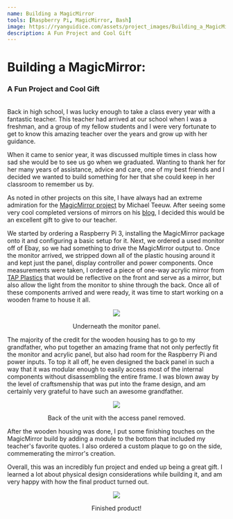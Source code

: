 ```yaml
---
name: Building a MagicMirror
tools: [Raspberry Pi, MagicMirror, Bash]
image: https://ryanguidice.com/assets/project_images/Building_a_MagicMirror/MagicMirror%20Final%20Product.JPG
description: A Fun Project and Cool Gift
---
```

# Building a MagicMirror:
### A Fun Project and Cool Gift
<br>
Back in high school, I was lucky enough to take a class every year with a fantastic teacher. This teacher had arrived at our school when I was a freshman, and a group of my fellow students and I were very fortunate to get to know this amazing teacher over the years and grow up with her guidance.

When it came to senior year, it was discussed multiple times in class how sad she would be to see us go when we graduated. Wanting to thank her for her many years of assistance, advice and care, one of my best friends and I decided we wanted to build something for her that she could keep in her classroom to remember us by.

As noted in other projects on this site, I have always had an extreme admiration for the [MagicMirror project](https://magicmirror.builders/) by Michael Teeuw. After seeing some very cool completed versions of mirrors on his [blog](https://michaelteeuw.nl/), I decided this would be an excellent gift to give to our teacher.

We started by ordering a Raspberry Pi 3, installing the MagicMirror package onto it and configuring a basic setup for it. Next, we ordered a used monitor off of Ebay, so we had something to drive the MagicMirror output to. Once the monitor arrived, we stripped down all of the plastic housing around it and kept just the panel, display controller and power components. Once measurements were taken, I ordered a piece of one-way acrylic mirror from [TAP Plastics](https://www.tapplastics.com/product/plastics/cut_to_size_plastic/two_way_mirrored_acrylic/558) that would be reflective on the front and serve as a mirror, but also allow the light from the monitor to shine through the back. Once all of these components arrived and were ready, it was time to start working on a wooden frame to house it all.

<p align="center">
	<img src="https://ryanguidice.com/assets/project_images/Building_a_MagicMirror/Under_Panel.jpg">
	<center> Underneath the monitor panel. </center>
</p>

The majority of the credit for the wooden housing has to go to my grandfather, who put together an amazing frame that not only perfectly fit the monitor and acrylic panel, but also had room for the Raspberry Pi and power inputs. To top it all off, he even designed the back panel in such a way that it was modular enough to easily access most of the internal components without disassembling the entire frame. I was blown away by the level of craftsmenship that was put into the frame design, and am certainly very grateful to have such an awesome grandfather.

<p align="center">
	<img src="https://ryanguidice.com/assets/project_images/Building_a_MagicMirror/Rear_Interior.jpg">
	<center> Back of the unit with the access panel removed. </center>
</p>

After the wooden housing was done, I put some finishing touches on the MagicMirror build by adding a module to the bottom that included my teacher's favorite quotes. I also ordered a custom plaque to go on the side, commemerating the mirror's creation.

Overall, this was an incredibly fun project and ended up being a great gift. I learned a lot about physical design considerations while building it, and am very happy with how the final product turned out.

<p align="center">
	<img src="https://ryanguidice.com/assets/project_images/Building_a_MagicMirror/MagicMirror%20Final%20Product.JPG">
	<center> Finished product! </center>
</p>